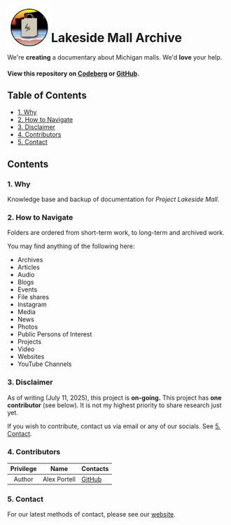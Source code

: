 <img align="left" width="100" height="100" src="./images/logo_transparent.png"/>
<br>


# Lakeside Mall Archive

We're **creating** a documentary about Michigan malls. We'd **love** your help.
#### View this repository on [Codeberg][01] or [GitHub][02].
[01]: https://codeberg.org/portellam/lakeside-mall-archive
[02]: https://github.com/portellam/lakeside-mall-archive
##

## Table of Contents
- [1. Why](#1-why)
- [2. How to Navigate](#2-how-to-navigate)
- [3. Disclaimer](#3-disclaimer)
- [4. Contributors](#4-contributors)
- [5. Contact](#5-contact)

## Contents

### 1. Why
Knowledge base and backup of documentation for *Project Lakeside Mall*.

### 2. How to Navigate
Folders are ordered from short-term work, to long-term and archived work.

You may find anything of the following here:
- Archives
- Articles
- Audio
- Blogs
- Events
- File shares
- Instagram
- Media
- News
- Photos
- Public Persons of Interest
- Projects
- Video
- Websites
- YouTube Channels

### 3. Disclaimer
As of writing (July 11, 2025), this project is **on-going.** This project has **one** **contributor** (see below). It is not my highest priority to share research just yet.
 
If you wish to contribute, contact us via email or any of our socials. See [5. Contact](#5-contact).
### 4. Contributors
| Privilege | Name         | Contacts                               |
| :-------: | ------------ | -------------------------------------- |
|  Author   | Alex Portell | [GitHub](https://github.com/portellam) |
### 5. Contact
For our latest methods of contact, please see our [website](http://www.projectlakesidemall.com).